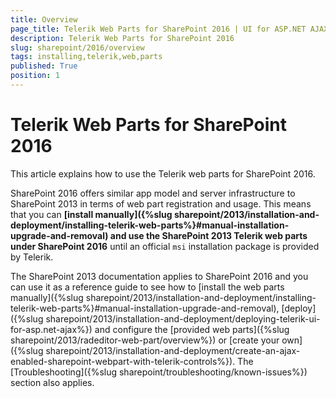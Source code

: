 ```yaml
---
title: Overview
page_title: Telerik Web Parts for SharePoint 2016 | UI for ASP.NET AJAX Documentation
description: Telerik Web Parts for SharePoint 2016
slug: sharepoint/2016/overview
tags: installing,telerik,web,parts
published: True
position: 1
---
```



# Telerik Web Parts for SharePoint 2016

This article explains how to use the Telerik web parts for SharePoint 2016.

SharePoint 2016 offers similar app model and server infrastructure to SharePoint 2013 in terms of web part registration and usage. This means that you can **[install manually]({%slug sharepoint/2013/installation-and-deployment/installing-telerik-web-parts%}#manual-installation-upgrade-and-removal) and use the SharePoint 2013 Telerik web parts under SharePoint 2016** until an official `msi` installation package is provided by Telerik.

The SharePoint 2013 documentation applies to SharePoint 2016 and you can use it as a reference guide to see how to [install the web parts manually]({%slug sharepoint/2013/installation-and-deployment/installing-telerik-web-parts%}#manual-installation-upgrade-and-removal), [deploy]({%slug sharepoint/2013/installation-and-deployment/deploying-telerik-ui-for-asp.net-ajax%}) and configure the [provided web parts]({%slug sharepoint/2013/radeditor-web-part/overview%}) or [create your own]({%slug sharepoint/2013/installation-and-deployment/create-an-ajax-enabled-sharepoint-webpart-with-telerik-controls%}). The [Troubleshooting]({%slug sharepoint/troubleshooting/known-issues%}) section also applies.
